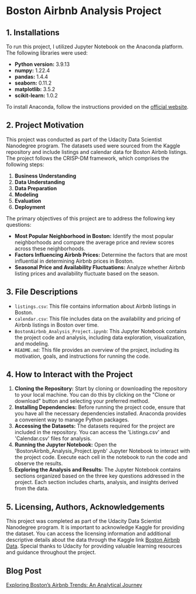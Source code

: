 # Boston Airbnb Analysis Project

## 1. Installations
To run this project, I utilized Jupyter Notebook on the Anaconda platform. The following libraries were used:

- **Python version:** 3.9.13
- **numpy:** 1.22.4
- **pandas:** 1.4.4
- **seaborn:** 0.11.2
- **matplotlib:** 3.5.2
- **scikit-learn:** 1.0.2

To install Anaconda, follow the instructions provided on the [official website](https://www.anaconda.com/products/distribution).

## 2. Project Motivation
This project was conducted as part of the Udacity Data Scientist Nanodegree program. The datasets used were sourced from the Kaggle repository and include listings and calendar data for Boston Airbnb listings. The project follows the CRISP-DM framework, which comprises the following steps:

1. **Business Understanding**
2. **Data Understanding**
3. **Data Preparation**
4. **Modeling**
5. **Evaluation**
6. **Deployment**

The primary objectives of this project are to address the following key questions:

- **Most Popular Neighborhood in Boston:** Identify the most popular neighborhoods and compare the average price and review scores across these neighborhoods.
- **Factors Influencing Airbnb Prices:** Determine the factors that are most influential in determining Airbnb prices in Boston.
- **Seasonal Price and Availability Fluctuations:** Analyze whether Airbnb listing prices and availability fluctuate based on the season.

## 3. File Descriptions
- `listings.csv`: This file contains information about Airbnb listings in Boston.
- `calendar.csv`: This file includes data on the availability and pricing of Airbnb listings in Boston over time.
- `BostonAirbnb_Analysis_Project.ipynb`: This Jupyter Notebook contains the project code and analysis, including data exploration, visualization, and modeling.
- `README.md`: This file provides an overview of the project, including its motivation, goals, and instructions for running the code.

## 4. How to Interact with the Project
1. **Cloning the Repository:** Start by cloning or downloading the repository to your local machine. You can do this by clicking on the "Clone or download" button and selecting your preferred method.
2. **Installing Dependencies:** Before running the project code, ensure that you have all the necessary dependencies installed. Anaconda provides a convenient way to manage Python packages.
3. **Accessing the Datasets:** The datasets required for the project are included in the repository. You can access the 'Listings.csv' and 'Calendar.csv' files for analysis.
4. **Running the Jupyter Notebook:** Open the 'BostonAirbnb_Analysis_Project.ipynb' Jupyter Notebook to interact with the project code. Execute each cell in the notebook to run the code and observe the results.
5. **Exploring the Analysis and Results:** The Jupyter Notebook contains sections organized based on the three key questions addressed in the project. Each section includes charts, analysis, and insights derived from the data.

## 5. Licensing, Authors, Acknowledgements
This project was completed as part of the Udacity Data Scientist Nanodegree program. It is important to acknowledge Kaggle for providing the dataset. You can access the licensing information and additional descriptive details about the data through the Kaggle link [Boston Airbnb Data](http://insideairbnb.com/get-the-data/). Special thanks to Udacity for providing valuable learning resources and guidance throughout the project.

## Blog Post
[Exploring Boston’s Airbnb Trends: An Analytical Journey](https://medium.com/@alqahtaniranaali/exploring-bostons-airbnb-trends-an-analytical-journey-76e3bf39a3e2)
